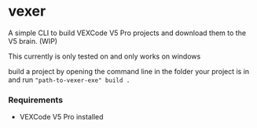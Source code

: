 # vexer
A simple CLI to build VEXCode V5 Pro projects and download them to the V5 brain. (WIP)

This currently is only tested on and only works on windows

build a project by opening the command line in the folder your project is in and run `"path-to-vexer-exe" build .`

### Requirements
* VEXCode V5 Pro installed
